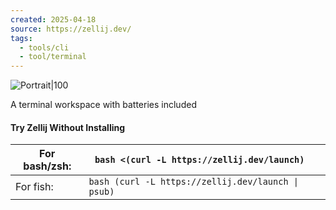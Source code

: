 ```yaml
---
created: 2025-04-18
source: https://zellij.dev/
tags:
  - tools/cli
  - tool/terminal
---
```

![Portrait|100](https://zellij.dev/img/logo.png)

A terminal workspace with batteries included

#### Try Zellij Without Installing

| For bash/zsh: | `bash <(curl -L https://zellij.dev/launch)`        |     |
| ------------- | -------------------------------------------------- | --- |
| For fish:     | `bash (curl -L https://zellij.dev/launch \| psub)` |     |
